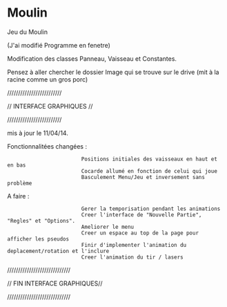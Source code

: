 Moulin
======

Jeu du Moulin

(J'ai modifié Programme en fenetre)


Modification des classes Panneau, Vaisseau et Constantes.

Pensez à aller chercher le dossier Image qui se trouve sur le drive (mit à la racine comme un gros porc)

/////////////////////////

// INTERFACE GRAPHIQUES //

/////////////////////////

mis à jour le 11/04/14.

Fonctionnalitées changées : 

                            Positions initiales des vaisseaux en haut et en bas
                            Cocarde allumé en fonction de celui qui joue
                            Basculement Menu/Jeu et inversement sans problème
                            
                            
A faire :

                            Gerer la temporisation pendant les animations
                            Creer l'interface de "Nouvelle Partie", "Regles" et "Options".
                            Ameliorer le menu
                            Creer un espace au top de la page pour afficher les pseudos
                            Finir d'implementer l'animation du deplacement/rotation et l'inclure
                            Creer l'animation du tir / lasers
          


/////////////////////////////

// FIN INTERFACE GRAPHIQUES//

/////////////////////////////
